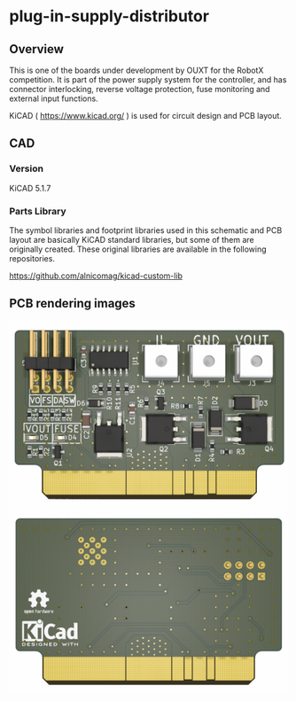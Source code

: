 # plug-in-supply-distributor

## Overview

This is one of the boards under development by OUXT for the RobotX competition. It is part of the power supply system for the controller, and has connector interlocking, reverse voltage protection, fuse monitoring and external input functions.

KiCAD ( https://www.kicad.org/ ) is used for circuit design and PCB layout.

## CAD

### Version

KiCAD 5.1.7

### Parts Library

The symbol libraries and footprint libraries used in this schematic and PCB layout are basically KiCAD standard libraries, but some of them are originally created.
These original libraries are available in the following repositories.

https://github.com/alnicomag/kicad-custom-lib

## PCB rendering images

![Top View](./images/pcb_image_topview_plug-in-supply-distributor.png)
![Bottom View](./images/pcb_image_bottomview_plug-in-supply-distributor.png)